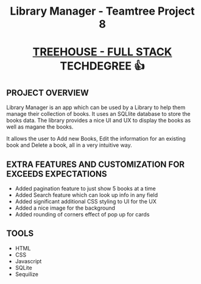 # <p align="center">Library Manager - Teamtree Project 8</p> 

# <p align="center"><a href="https://teamtreehouse.com/techdegree/full-stack-javascript">TREEHOUSE - FULL STACK </a> TECHDEGREE 👍 </p>

## PROJECT OVERVIEW

Library Manager is an app which can be used by a Library to help them manage their collection of books. It uses an SQLlite database to store the books data. The library provides a nice UI and UX to display the books as well as magane the books.

It allows the user to Add new Books, Edit the information for an existing book and Delete a book, all in a very intuitive way.

## EXTRA FEATURES AND CUSTOMIZATION FOR EXCEEDS EXPECTATIONS

<ul>
  <li>Added pagination feature to just show 5 books at a time</li>
  <li>Added Search feature which can look up info in any field</li>
  <li>Added significant additional CSS styling to UI for the UX</li>
  <li>Added a nice image for the background</li>
  <li>Added rounding of corners effect of pop up for cards</li>
</ul>

## TOOLS
<ul>
  <li>HTML</li>
  <li>CSS</li>
  <li>Javascript</li>
  <li>SQLite</>
  <li>Sequilize</>
</ul>


